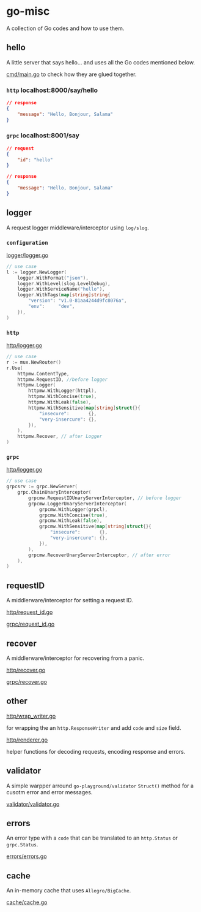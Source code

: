 # go-misc
A collection of Go codes and how to use them.

## hello
A little server that says hello... and uses all the Go codes mentioned below.

[cmd/main.go](./cmd/main.go) to check how they are glued together.

### `http` localhost:8000/say/hello
```json
// response
{
    "message": "Hello, Bonjour, Salama"
}
```

### `grpc` localhost:8001/say
```json
// request
{
    "id": "hello"
}

// response
{
    "message": "Hello, Bonjour, Salama"
}
```

## logger
A request logger middleware/interceptor using `log/slog`.
### `configuration` 
[logger/logger.go](./internal/logger/logger.go)
```go
// use case
l := logger.NewLogger(
    logger.WithFormat("json"),
    logger.WithLevel(slog.LevelDebug),
    logger.WithServiceName("hello"),
    logger.WithTags(map[string]string{
        "version": "v1.0-81aa4244d9fc8076a",
        "env":     "dev",
    }),
)
```
### `http` 
[http/logger.go](./internal/http/logger.go)
```go
// use case
r := mux.NewRouter()
r.Use(
    httpmw.ContentType,
    httpmw.RequestID, //before logger
    httpmw.Logger(
        httpmw.WithLogger(httpl),
        httpmw.WithConcise(true),
        httpmw.WithLeak(false),
        httpmw.WithSensitive(map[string]struct{}{
            "insecure":       {},
            "very-insercure": {},
        }),
    ),
    httpmw.Recover, // after Logger
)
```

### `grpc` 
[http/logger.go](./internal/grpc/logger.go)
```go
// use case
grpcsrv := grpc.NewServer(
    grpc.ChainUnaryInterceptor(
        grpcmw.RequestIDUnaryServerInterceptor, // before logger
        grpcmw.LoggerUnaryServerInterceptor(
            grpcmw.WithLogger(grpcl),
            grpcmw.WithConcise(true),
            grpcmw.WithLeak(false),
            grpcmw.WithSensitive(map[string]struct{}{
                "insecure":       {},
                "very-insercure": {},
            }),
        ),
        grpcmw.RecoverUnaryServerInterceptor, // after error
    ),
)
```

## requestID
A middlerware/interceptor for setting a request ID.

[http/request_id.go](./internal/http/reuqest_id.go)

[grpc/request_id.go](./internal/grpc/reuqest_id.go)

## recover
A middlerware/interceptor for recovering from a panic.

[http/recover.go](./internal/http/recover.go)

[grpc/recover.go](./internal/grpc/recover.go)

## other
[http/wrap_writer.go](./internal/http/wrap_writer.go)

for wrapping the an `http.ResponseWriter` and add `code` and `size` field.

[http/renderer.go](./internal/http/renderer.go)

helper functions for decoding requests, encoding response and errors.

## validator
A simple warpper arround `go-playground/validator` `Struct()` method for a cusotm error and error messages.

[validator/validator.go](./internal/validator/validator.go)

## errors
An error type with a `code` that can be translated to an `http.Status` or `grpc.Status`.

[errors/errors.go](./internal/errors/errors.go)

## cache
An in-memory cache that uses `Allegro/BigCache`.

[cache/cache.go](./internal/cache/cache.go)